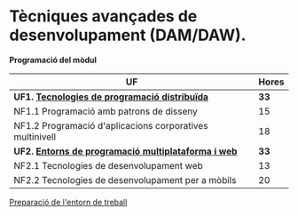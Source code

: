 # Tècniques avançades de desenvolupament (DAM/DAW).

**Programació del mòdul**

| UF                                                                              | Hores  |
| ------------------------------------------------------------------------------- | ------ |
| **UF1. [Tecnologies de programació distribuïda](/docencia/dam/tad/uf1/)**       | **33** |
| NF1.1 Programació amb patrons de disseny                                        | 15     |
| NF1.2 Programació d'aplicacions corporatives multinivell                        | 18     |
| **UF2. [Entorns de programació multiplataforma i web](/docencia/dam/tad/uf2/)** | **33** |
| NF2.1 Tecnologies de desenvolupament web                                        | 13     |
| NF2.2 Tecnologies de desenvolupament per a mòbils                               | 20     |

[Preparació de l'entorn de treball](/docencia/dam/tad/prep_entorn)


